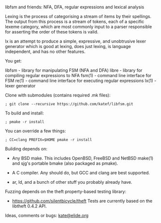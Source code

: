
libfsm and friends: NFA, DFA, regular expressions and lexical analysis


Lexing is the process of categorising a stream of items by their spellings.
The output from this process is a stream of tokens, each of a specific lexeme
category, which are most commonly input to a parser responsible for asserting
the order of these tokens is valid.

lx is an attempt to produce a simple, expressive, and unobtrusive lexer
generator which is good at lexing, does just lexing, is language independent,
and has no other features.

You get:

 libfsm - library for manipulating FSM (NFA and DFA)
 libre  - library for compiling regular expressions to NFA
 fsm(1) - command line interface for FSM
 re(1)  - command line interface for executing regular expressions
 lx(1)  - lexer generator

Clone with submodules (contains required .mk files):

    ; git clone --recursive https://github.com/katef/libfsm.git

To build and install:

    ; pmake -r install

You can override a few things:

    ; CC=clang PREFIX=$HOME pmake -r install

Building depends on:

 * Any BSD make. This includes OpenBSD, FreeBSD and NetBSD make(1)
   and sjg's portable bmake (also packaged as pmake).

 * A C compiler. Any should do, but GCC and clang are best supported.

 * ar, ld, and a bunch of other stuff you probably already have.

Fuzzing depends on the theft property-based testing library:

 * https://github.com/silentbicycle/theft
   Tests are currently based on the libtheft 0.4.2 API.

Ideas, comments or bugs: kate@elide.org

